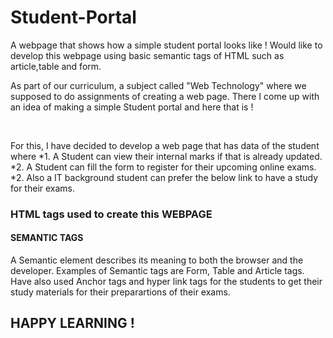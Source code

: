 # Student-Portal
A webpage that shows how a simple student portal looks like ! Would like to develop this webpage using basic semantic tags of HTML such as article,table and form. 
<p> As part of our curriculum, a subject called "Web Technology" where we supposed to do assignments of creating a web page. There I come up with an idea of making a simple Student portal and here that is !</p>
</br>
<p> For this, I have decided to develop a web page that has data of the student where
  *1. A Student can view their internal marks if that is already updated.
  *2. A Student can fill the form to register for their upcoming online exams.
  *2. Also a IT background student can prefer the below link to have a study for their exams.
</br>
<h3> HTML tags used to create this WEBPAGE </h3>
 <h4> SEMANTIC TAGS </h4>
 <p> A Semantic element describes its meaning to both the browser and the developer. Examples of Semantic tags are Form, Table and Article tags. Have also used Anchor tags and hyper link tags for the students to get their study materials for their preparartions of their exams. </p>
 <h2> HAPPY LEARNING ! </h2>
 

